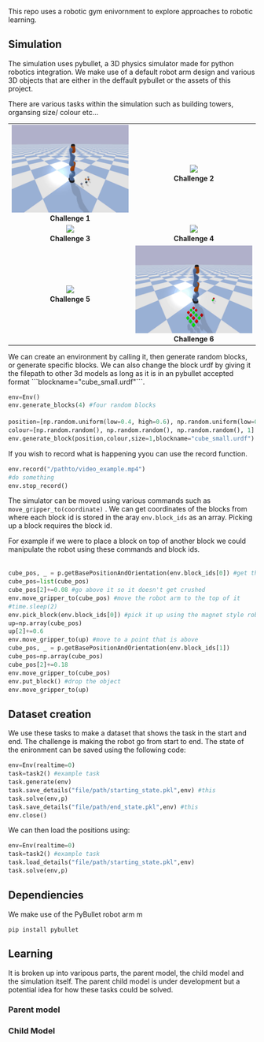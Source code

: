 This repo uses a robotic gym enivornment to explore approaches to robotic learning. 

## Simulation
The simulation uses pybullet, a 3D physics simulator made for python robotics integration. We make use of a default robot arm design and various 3D objects that are either in the deffault pybullet or the assets of this project. 

There are various tasks within the simulation such as building towers, organsing size/ colour etc... 

<table>
  <tr>
    <td align="center">
      <img src="Assets/Gifs/task1_fast.gif" width="250"><br>
      <b>Challenge 1</b>
    </td>
    <td align="center">
      <img src="Assets/Gifs/task2_fast.gif" width="250"><br>
      <b>Challenge 2</b>
    </td>
  </tr>
  <tr>
    <td align="center">
      <img src="Assets/Gifs/task3_fast.gif" width="250"><br>
      <b>Challenge 3</b>
    </td>
    <td align="center">
      <img src="Assets/Gifs/task4_fast.gif" width="250"><br>
      <b>Challenge 4</b>
    </td>
  </tr>
  <tr>
    <td align="center">
      <img src="Assets/Gifs/task5.gif" width="250"><br>
      <b>Challenge 5</b>
    </td>
    <td align="center">
      <img src="Assets/Gifs/task6_fast.gif" width="250"><br>
      <b>Challenge 6</b>
    </td>
  </tr>
</table>
We can create an environment by calling it, then generate random blocks, or generate specific blocks. We can also change the block urdf by giving it the filepath to other 3d models as long as it is in an pybullet accepted format ```blockname="cube_small.urdf"```. 

```python
env=Env()
env.generate_blocks(4) #four random blocks

position=[np.random.uniform(low=0.4, high=0.6), np.random.uniform(low=0.0, high=0.6), 0.05]
colour=[np.random.random(), np.random.random(), np.random.random(), 1]
env.generate_block(position,colour,size=1,blockname="cube_small.urdf") #generate an individual block
```
If you wish to record what is happening yyou can use the record function.

```python 
env.record("/pathto/video_example.mp4")
#do something
env.stop_record()
```

The simulator can be moved using various commands such as ```move_gripper_to(coordinate)``` . We can get coordinates of the blocks from where each block id is stored in the aray ```env.block_ids``` as an array. Picking up a block requires the block id. 

For example if we were to place a block on top of another block we could manipulate the robot using these commands and block ids.

```python

cube_pos, _ = p.getBasePositionAndOrientation(env.block_ids[0]) #get the first block
cube_pos=list(cube_pos)
cube_pos[2]+=0.08 #go above it so it doesn't get crushed
env.move_gripper_to(cube_pos) #move the robot arm to the top of it
#time.sleep(2)
env.pick_block(env.block_ids[0]) #pick it up using the magnet style robot arm
up=np.array(cube_pos)
up[2]+=0.6
env.move_gripper_to(up) #move to a point that is above
cube_pos, _ = p.getBasePositionAndOrientation(env.block_ids[1])
cube_pos=np.array(cube_pos)
cube_pos[2]+=0.18
env.move_gripper_to(cube_pos)
env.put_block() #drop the object
env.move_gripper_to(up)

```

## Dataset creation 
We use these tasks to make a dataset that shows the task in the start and end. The challenge is making the robot go from start to end. The state of the enironment can be saved using the following code:

```python
env=Env(realtime=0)
task=task2() #example task 
task.generate(env)
task.save_details("file/path/starting_state.pkl",env) #this 
task.solve(env,p)
task.save_details("file/path/end_state.pkl",env) #this 
env.close()
```

We can then load the positions using:

```python
env=Env(realtime=0)
task=task2() #example task
task.load_details("file/path/starting_state.pkl",env)
task.solve(env,p)
```


## Dependiencies 
We make use of the PyBullet robot arm m
```
pip install pybullet
```

## Learning
It is broken up into varipous parts, the parent model, the child model and the simulation itself. The parent child model is under development but a potential idea for how these tasks could be solved. 

### Parent model 

### Child Model 

